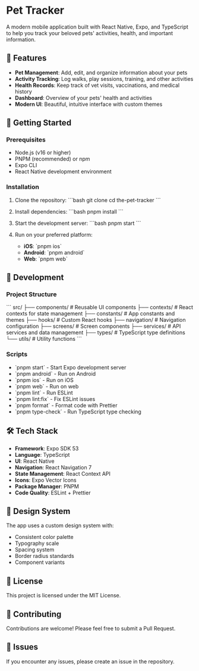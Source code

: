 # Pet Tracker

A modern mobile application built with React Native, Expo, and TypeScript to help you track your beloved pets' activities, health, and important information.

## 🐾 Features

- **Pet Management**: Add, edit, and organize information about your pets
- **Activity Tracking**: Log walks, play sessions, training, and other activities
- **Health Records**: Keep track of vet visits, vaccinations, and medical history
- **Dashboard**: Overview of your pets' health and activities
- **Modern UI**: Beautiful, intuitive interface with custom themes

## 🚀 Getting Started

### Prerequisites

- Node.js (v16 or higher)
- PNPM (recommended) or npm
- Expo CLI
- React Native development environment

### Installation

1. Clone the repository:
   \`\`\`bash
   git clone <repository-url>
   cd the-pet-tracker
   \`\`\`

2. Install dependencies:
   \`\`\`bash
   pnpm install
   \`\`\`

3. Start the development server:
   \`\`\`bash
   pnpm start
   \`\`\`

4. Run on your preferred platform:
   - **iOS**: \`pnpm ios\`
   - **Android**: \`pnpm android\`
   - **Web**: \`pnpm web\`

## 📱 Development

### Project Structure

\`\`\`
src/
├── components/          # Reusable UI components
├── contexts/           # React contexts for state management
├── constants/          # App constants and themes
├── hooks/             # Custom React hooks
├── navigation/        # Navigation configuration
├── screens/           # Screen components
├── services/          # API services and data management
├── types/             # TypeScript type definitions
└── utils/             # Utility functions
\`\`\`

### Scripts

- \`pnpm start\` - Start Expo development server
- \`pnpm android\` - Run on Android
- \`pnpm ios\` - Run on iOS
- \`pnpm web\` - Run on web
- \`pnpm lint\` - Run ESLint
- \`pnpm lint:fix\` - Fix ESLint issues
- \`pnpm format\` - Format code with Prettier
- \`pnpm type-check\` - Run TypeScript type checking

## 🛠 Tech Stack

- **Framework**: Expo SDK 53
- **Language**: TypeScript
- **UI**: React Native
- **Navigation**: React Navigation 7
- **State Management**: React Context API
- **Icons**: Expo Vector Icons
- **Package Manager**: PNPM
- **Code Quality**: ESLint + Prettier

## 🎨 Design System

The app uses a custom design system with:
- Consistent color palette
- Typography scale
- Spacing system
- Border radius standards
- Component variants

## 📝 License

This project is licensed under the MIT License.

## 🤝 Contributing

Contributions are welcome! Please feel free to submit a Pull Request.

## 🐛 Issues

If you encounter any issues, please create an issue in the repository.
